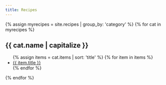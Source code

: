 ```yaml
---
title: Recipes
---
```

{% assign myrecipes = site.recipes | group_by: 'category' %}
{% for cat in myrecipes %}
  <h2>{{ cat.name | capitalize }}</h2>
  <ul>
    {% assign items = cat.items | sort: 'title' %}
    {% for item in items %}
      <li><a href="{{ item.url }}">{{ item.title }}</a></li>
    {% endfor %}
  </ul>
{% endfor %}

